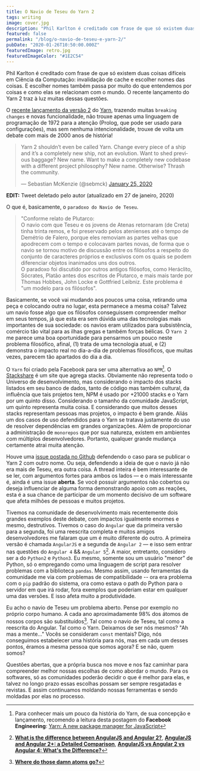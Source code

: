 ```yaml
---
title: O Navio de Teseu do Yarn 2
tags: writing
image: cover.jpg
description: "Phil Karlton é creditado com frase de que só existem duas coisas difíceis em Ciência da Computação: invalidação de cache e escolher nomes das coisas. E escolher nomes também passa por muito do que entendemos por coisas e como elas se relacionam com o mundo. O recente lançamento do Yarn 2 traz à luz muitas dessas questões"
featured: false
permalink: "/blog/o-navio-de-teseu-e-yarn-2/"
pubDate: "2020-01-26T10:50:00.000Z"
featuredImage: retro.jpg
featuredImageColor: "#1E2C54"
---
```


<p class="lead">Phil Karlton é creditado com frase de que só existem duas coisas difíceis em Ciência da Computação: invalidação de cache e escolher nomes das coisas. E escolher nomes também passa por muito do que entendemos por coisas e como elas se relacionam com o mundo. O recente lançamento do Yarn 2 traz à luz muitas dessas questões.</p>

O [recente lançamento da versão 2](https://dev.to/arcanis/introducing-yarn-2-4eh1) do [Yarn](https://yarnpkg.com/), trazendo muitas `breaking changes` e novas funcionalidade, não trouxe apenas uma linguagem de programação de 1972 para a atenção (Prolog, que pode ser usado para configurações), mas sem nenhuma intencionalidade, trouxe de volta um debate com mais de 2000 anos de história!

<blockquote class="twitter-tweet"><p lang="en" dir="ltr">Yarn 2 shouldn’t even be called Yarn. Change every piece of a ship and it’s a completely new ship, not an evolution. Want to shed previous baggage? New name. Want to make a completely new codebase with a different project philosophy? New name. Otherwise? Thrash the community.</p>&mdash; Sebastian McKenzie (@sebmck) <a href="https://twitter.com/sebmck/status/1221142224936804353?ref_src=twsrc%5Etfw">January 25, 2020</a></blockquote></script>

**EDIT:** Tweet deletado pelo autor (atualizado em 27 de janeiro, 2020)

O que é, basicamente, o `paradoxo do Navio de Teseu`.

> "Conforme relato de Plutarco:  
> O navio com que Teseu e os jovens de Atenas retornaram (de Creta) tinha trinta remos, e foi preservado pelos atenienses até o tempo de Demétrio de Falero, porque eles removiam as partes velhas que apodrecem com o tempo e colocavam partes novas, de forma que o navio se tornou motivo de discussão entre os filósofos a respeito do conjunto de caracteres próprios e exclusivos com os quais se podem diferenciar objetos inanimados uns dos outros.  
> O paradoxo foi discutido por outros antigos filósofos, como Heráclito, Sócrates, Platão antes dos escritos de Plutarco, e mais mais tarde por Thomas Hobbes, John Locke e Gottfried Leibniz. Este problema é "um modelo para os filósofos".

Basicamente, se você vai mudando aos poucos uma coisa, retirando uma peça e colocando outra no lugar, esta permanece a mesma coisa? Talvez um navio fosse algo que os filósofos conseguissem compreender melhor em seus tempos, já que esta era sem dúvida uma das tecnologias mais importantes de sua sociedade: os navios eram utilizados para subsistência, comércio tão vital para as ilhas gregas e também forças bélicas. O `Yarn 2` me parece uma boa oportunidade para pensarmos um pouco neste problema filosófico, afinal, (1) trata de uma tecnologia atual, e (2) demonstra o impacto real no dia-a-dia de problemas filosóficos, que muitas vezes, parecem tão apartados do dia a dia.

O `Yarn` foi criado pela Facebook para ser uma alternativa ao `NPM`[^1]. O [Stackshare](https://stackshare.io/stackups/npm-vs-yarn) é um site que agrega stacks. Obviamente não representa todo o Universo de desenvolvimento, mas considerando o impacto dos stacks listados em seu banco de dados, tanto de código mas também cultural, da influência que tais projetos tem, NPM é usado por +21000 stacks e o Yarn por um quinto disso. Considerando o tamanho da comunidade JavaScript, um quinto representa muita coisa. E considerando que muitos desses stacks representam pessoas mas projetos, o impacto é bem grande. Aliás um dos casos de uso defendidos para o Yarn se tratava justamente do uso de resolver dependências em grandes organizações. Além de proporcionar a administração de `monorepos` que por sua natureza, existem em ambientes com múltiplos desenvolvedores. Portanto, qualquer grande mudança certamente atrai muita atenção.

Houve uma [issue postada no Github](https://github.com/yarnpkg/berry/issues/766) defendendo o caso para se publicar o Yarn 2 com outro nome. Ou seja, defendendo a ideia de que o navio já não era mais de Teseu, era outra coisa. A thread inteira é bem interessante de se ler, com argumentos fortes para ambos os lados — e o mais interessante é, ainda é uma issue **aberta**. Se você possuir argumentos não cobertos ou deseja influenciar de alguma forma demonstrando apoio com as reações, esta é a sua chance de participar de um momento decisivo de um software que afeta milhões de pessoas e muitos projetos.

Tivemos na comunidade de desenvolvimento mais recentemente dois grandes exemplos deste debate, com impactos igualmente enormes e mesmo, destrutivos. Tivemos o caso do `Angular` que da primeira versão para a segunda, foi uma reescrita completa e muitos amigos desenvolvedores me falaram que um é muito diferente do outro. A primeira versão é chamada `AngularJS` e a segunda de `Angular 2` —  e isso sem entrar nas questões do `Angular 4` && `Angular 5`[^2]. A maior, entretanto, considero ser a do `Python2` e `Python3`. Eu mesmo, somente sou um usuário "menor" de Python, só o empregando como uma linguagem de script para resolver problemas com a biblioteca `pandas`. Mesmo assim, usando ferramentas da comunidade me via com problemas de compatibilidade -- ora era problema com o `pip` padrão do sistema, ora como estava o path do Python para o servidor em que irá rodar, fora exemplos que poderiam estar em qualquer uma das versões. E isso afeta muito a produtividade.

Eu acho o navio de Teseu um problema aberto. Pense por exemplo no próprio corpo humano. A cada ano aproximadamente 98% dos átomos de nossos corpos são substituídos[^3]. Tal como o navio de Teseu, tal como a reescrita do Angular. Tal como o Yarn. Deixamos de ser nós mesmos? "Ah mas a mente..." Vocês se consideram `const` mentais? Digo, nós conseguimos estabelecer uma história para nós, mas em cada um desses pontos, éramos a mesma pessoa que somos agora? E se não, quem somos?

Questões abertas, que a própria busca nos move e nos faz caminhar para compreender melhor nossas escolhas de como abordar o mundo. Para os softwares, só as comunidades poderão decidir o que é melhor para elas, e talvez no longo prazo essas escolhas possam ser sempre resgatadas e revistas. E assim continuamos moldando nossas ferramentas e sendo moldadas por elas no processo.

[^1]: Para conhecer mais um pouco da história do Yarn, de sua concepção e lançamento, recomendo a leitura desta postagem do **Facebook Engineering**: [Yarn: A new package manager for JavaScript](https://engineering.fb.com/web/yarn-a-new-package-manager-for-javascript/)

[^2]: [**What is the difference between AngularJS and Angular 2?**](https://www.quora.com/What-is-the-difference-between-AngularJS-and-Angular-2), [**AngularJS and Angular 2+: a Detailed Comparison**](https://www.sitepoint.com/angularjs-vs-angular/), [**AngularJS vs Angular 2 vs Angular 4: What's the Difference?**](https://www.guru99.com/angularjs-1-vs-2-vs-4-vs-5-difference.html)

[^3]: [**Where do those damn atoms go?**](https://stevegrand.wordpress.com/2009/01/12/where-do-those-damn-atoms-go/)